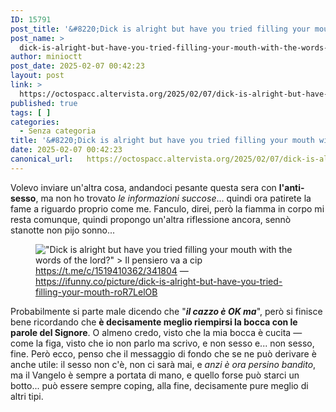 ```yaml
---
ID: 15791
post_title: '&#8220;Dick is alright but have you tried filling your mouth with the words of the lord?&#8221;'
post_name: >
  dick-is-alright-but-have-you-tried-filling-your-mouth-with-the-words-of-the-lord
author: minioctt
post_date: 2025-02-07 00:42:23
layout: post
link: >
  https://octospacc.altervista.org/2025/02/07/dick-is-alright-but-have-you-tried-filling-your-mouth-with-the-words-of-the-lord/
published: true
tags: [ ]
categories:
  - Senza categoria
title: '&#8220;Dick is alright but have you tried filling your mouth with the words of the lord?&#8221;'
date: 2025-02-07 00:42:23
canonical_url:   https://octospacc.altervista.org/2025/02/07/dick-is-alright-but-have-you-tried-filling-your-mouth-with-the-words-of-the-lord/
---
```

<!-- wp:paragraph -->
<p>Volevo inviare un'altra cosa, andandoci pesante questa sera con <strong>l'anti-sesso</strong>, ma non ho trovato <em>le informazioni succose</em>... quindi ora patirete la fame a riguardo proprio come me. Fanculo, direi, però la fiamma in corpo mi resta comunque, quindi propongo un'altra riflessione ancora, sennò stanotte non pijo sonno...</p>
<!-- /wp:paragraph -->

<!-- wp:paragraph -->
<p></p>
<!-- /wp:paragraph -->

<!-- wp:image {"id":15792,"sizeSlug":"full","linkDestination":"none"} -->
<figure class="wp-block-image size-full"><img src="{{site.cdnurl}}/assets/uploads/2025/02/image-5.png" alt="&quot;Dick is alright but have you tried filling your mouth with the words of the lord?&quot;
&gt; Il pensiero va a cip" class="wp-image-15792"/><figcaption class="wp-element-caption"><a href="https://t.me/c/1519410362/341804">https://t.me/c/1519410362/341804</a> — <a href="https://ifunny.co/picture/dick-is-alright-but-have-you-tried-filling-your-mouth-roR7LelOB">https://ifunny.co/picture/dick-is-alright-but-have-you-tried-filling-your-mouth-roR7LelOB</a></figcaption></figure>
<!-- /wp:image -->

<!-- wp:paragraph -->
<p></p>
<!-- /wp:paragraph -->

<!-- wp:paragraph -->
<p>Probabilmente si parte male dicendo che "<em><strong>il cazzo è OK ma</strong></em>", però si finisce bene ricordando che <strong>è decisamente meglio riempirsi la bocca con le parole del Signore</strong>. O almeno credo, visto che la mia bocca è cucita — come la figa, visto che io non parlo ma scrivo, e non sesso e... non sesso, fine. Però ecco, penso che il messaggio di fondo che se ne può derivare è anche utile: il sesso non c'è, non ci sarà mai, e <em>anzi è ora persino bandito</em>, ma il Vangelo è sempre a portata di mano, e quello forse può starci un botto... può essere sempre coping, alla fine, decisamente pure meglio di altri tipi.</p>
<!-- /wp:paragraph -->